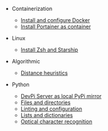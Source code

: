 * Containerization
    * [Install and configure Docker](containerization/install-and-configure-docker)
    * [Install Portainer as container](containerization/install-portainer-as-container)

* Linux
    * [Install Zsh and Starship](linux/install-zsh-and-starship)

* Algorithmic
    * [Distance heuristics](algorithmic/distance-heuristics)

* Python
    * [DevPi Server as local PyPi mirror](python/devpi-server-as-local-pypi-mirror)
    * [Files and directories](python/files-and-directories.md)
    * [Linting and configuration](python/linting-and-configuration)
    * [Lists and dictionaries](python/lists-and-dictionaries)
    * [Optical character recognition](python/optical-character-recognition)
